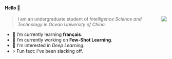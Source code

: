 
#### Hello 👏
<img align="right" src="https://github-readme-stats.vercel.app/api?username=Jianxin2021-CHN&show_icons=true&theme=default" />


> I am an undergraduate student of *Intelligence Science and Technology* in *Ocean University of China*.
- 🌱 I’m currently learning **français**.
- 🔭 I’m currently working on **Few-Shot Learning**.
- 👯 I'm interested in *Deep Learning*.
- ⚡ Fun fact: I've been slacking off.

<!--
**Jianxin2021-CHN/Jianxin2021-CHN** is a ✨ _special_ ✨ repository because its `README.md` (this file) appears on your GitHub profile.

Here are some ideas to get you started:

- 🔭 I’m currently working on ...
- 🌱 I’m currently learning ...
- 👯 I’m looking to collaborate on ...
- 🤔 I’m looking for help with ...
- 💬 Ask me about ...
- 📫 How to reach me: ...
- 😄 Pronouns: ...
- ⚡ Fun fact: ...
-->
